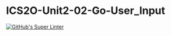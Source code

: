 # ICS2O-Unit2-02-Go-User_Input
[![GitHub's Super Linter](https://github.com/haokai-li/ICS2O-Unit2-02-Go-User_Input/workflows/GitHub's%20Super%20Linter/badge.svg)](https://github.com/haokai-li/ICS2O-Unit2-02-Go-User_Input/actions)